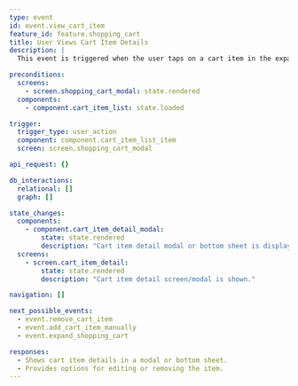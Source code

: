 ```yaml
---
type: event
id: event.view_cart_item
feature_id: feature.shopping_cart
title: User Views Cart Item Details
description: |
  This event is triggered when the user taps on a cart item in the expanded shopping cart view to see more details, such as price, store, shopping status, and additional options.

preconditions:
  screens:
    - screen.shopping_cart_modal: state.rendered
  components:
    - component.cart_item_list: state.loaded

trigger:
  trigger_type: user_action
  component: component.cart_item_list_item
  screen: screen.shopping_cart_modal

api_request: {}

db_interactions:
  relational: []
  graph: []

state_changes:
  components:
    - component.cart_item_detail_modal:
        state: state.rendered
        description: "Cart item detail modal or bottom sheet is displayed with item info."
  screens:
    - screen.cart_item_detail:
        state: state.rendered
        description: "Cart item detail screen/modal is shown."

navigation: []

next_possible_events:
  - event.remove_cart_item
  - event.add_cart_item_manually
  - event.expand_shopping_cart

responses:
  - Shows cart item details in a modal or bottom sheet.
  - Provides options for editing or removing the item.
---
```

